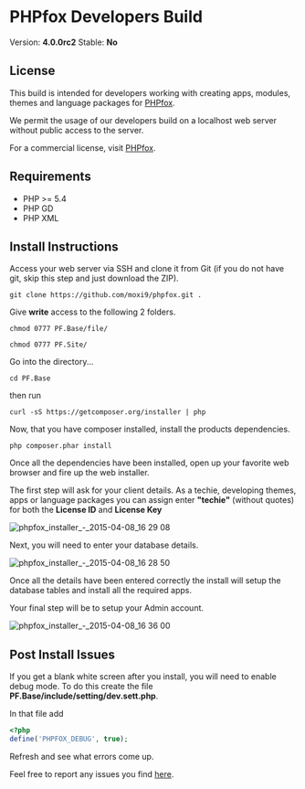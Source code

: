 # PHPfox Developers Build

Version: **4.0.0rc2**
Stable: **No**

## License
This build is intended for developers working with creating apps, modules, themes and language packages for [PHPfox](http://www.phpfox.com/).

We permit the usage of our developers build on a localhost web server without public access to the server.

For a commercial license, visit [PHPfox](http://www.phpfox.com/).

## Requirements
* PHP >= 5.4
* PHP GD
* PHP XML

## Install Instructions

Access your web server via SSH and clone it from Git (if you do not have git, skip this step and just download the ZIP).
```
git clone https://github.com/moxi9/phpfox.git .
```

Give **write** access to the following 2 folders.
```
chmod 0777 PF.Base/file/
```
```
chmod 0777 PF.Site/
```

Go into the directory...
```
cd PF.Base
```
then run
```
curl -sS https://getcomposer.org/installer | php
```

Now, that you have composer installed, install the products dependencies.
```
php composer.phar install
```

Once all the dependencies have been installed, open up your favorite web browser and fire up the web installer.

The first step will ask for your client details. As a techie, developing themes, apps or language packages you can assign enter **"techie"** (without quotes) for both the **License ID** and **License Key**

![phpfox_installer_-_2015-04-08_16 29 08](https://cloud.githubusercontent.com/assets/6339284/7047407/9daa9272-de0c-11e4-9b46-f58354063d5a.png)


Next, you will need to enter your database details.

![phpfox_installer_-_2015-04-08_16 28 50](https://cloud.githubusercontent.com/assets/6339284/7047425/bfa4a94e-de0c-11e4-8b91-461eff8eb932.png)


Once all the details have been entered correctly the install will setup the database tables and install all the required apps.

Your final step will be to setup your Admin account.

![phpfox_installer_-_2015-04-08_16 36 00](https://cloud.githubusercontent.com/assets/6339284/7047535/6863fefe-de0d-11e4-832f-0b1f4782e5b7.png)

## Post Install Issues
If you get a blank white screen after you install, you will need to enable debug mode. To do this create the file **PF.Base/include/setting/dev.sett.php**. 

In that file add
```php
<?php
define('PHPFOX_DEBUG', true);
```
Refresh and see what errors come up.

Feel free to report any issues you find [here](https://github.com/moxi9/phpfox/issues).

